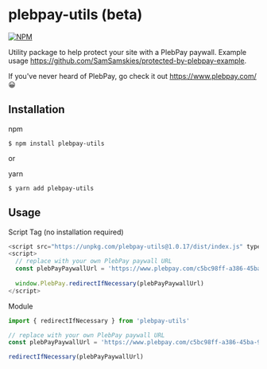 # plebpay-utils (beta)
[![NPM](https://img.shields.io/npm/v/plebpay-utils.svg)](https://www.npmjs.com/package/plebpay-utils)

Utility package to help protect your site with a PlebPay paywall. Example usage https://github.com/SamSamskies/protected-by-plebpay-example.

If you've never heard of PlebPay, go check it out https://www.plebpay.com/ 😀

## Installation
npm
```
$ npm install plebpay-utils
```

or 

yarn
```
$ yarn add plebpay-utils
```

## Usage

Script Tag (no installation required)
```js
<script src="https://unpkg.com/plebpay-utils@1.0.17/dist/index.js" type="text/javascript"></script>
<script>
  // replace with your own PlebPay paywall URL
  const plebPayPaywallUrl = 'https://www.plebpay.com/c5bc98ff-a386-45ba-9b99-c3b16da9cdaf'
      
  window.PlebPay.redirectIfNecessary(plebPayPaywallUrl)
</script>
```

Module
```js
import { redirectIfNecessary } from 'plebpay-utils'

// replace with your own PlebPay paywall URL
const plebPayPaywallUrl = 'https://www.plebpay.com/c5bc98ff-a386-45ba-9b99-c3b16da9cdaf'

redirectIfNecessary(plebPayPaywallUrl)
```
